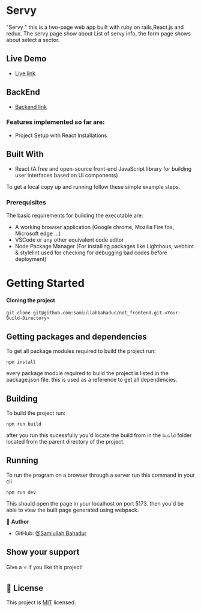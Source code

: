 # Servy

"Servy " this is a two-page web app built with ruby on rails,React.js and redux. The servy page show about List of servy info, the form page shows about select a sector.

## Live Demo

- [Live link](https://not-frontend-git-dev-samiullahbahadur.vercel.app/)

## BackEnd

- [Backend link](https://github.com/samiullahbahadur/not_backend)

### Features implemented so far are:

- Project Setup with React Installations

## Built With

- React (A free and open-source front-end JavaScript library for building user interfaces based on UI components)

To get a local copy up and running follow these simple example steps.

### Prerequisites

The basic requirements for building the executable are:

- A working browser application (Google chrome, Mozilla Fire fox, Microsoft edge ...)
- VSCode or any other equivalent code editor
- Node Package Manager (For installing packages like Lighthous, webhint & stylelint used for checking for debugging bad codes before deployment)

# Getting Started

#### Cloning the project

```
git clone git@github.com:samiullahbahadur/not_frontend.git <Your-Build-Directory>
```

## Getting packages and dependencies

To get all package modules required to build the project run:

```
npm install
```

every package module required to build the project is listed in the package.json file. this is used as a reference to get all dependencies.

## Building

To build the project run:

```
npm run build
```

after you run this sucessfully you'd locate the build from in the `build` folder located from the parent directory of the project.

## Running

To run the program on a browser through a server run this command in your cli

```
npm run dev
```

This should open the page in your localhost on port 5173. then you'd be able to view the built page generated using webpack.

👤 **Author**

- GitHub: [@Samiullah Bahadur](https://github.com/samiullahbahadur)

## Show your support

Give a ⭐️ if you like this project!

## 📝 License

This project is [MIT](./MIT.md) licensed.
